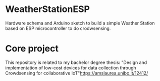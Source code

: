 # WeatherStationESP
Hardware schema and Arduino sketch to build a simple Weather Station based on ESP microcontroller to do crodwsensing.
# Core project
This repository is related to my bachelor degree thesis: "Design and implementation of low-cost devices for data collection through Crowdsensing for collaborative IoT"https://amslaurea.unibo.it/12412/
